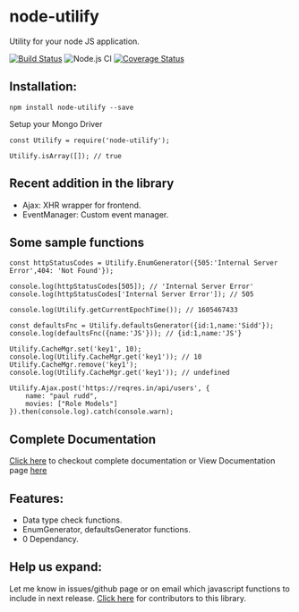 # node-utilify
Utility for your node JS application.

[![Build Status](https://travis-ci.com/siddhesh321995/node-utilify.svg?branch=main)](https://travis-ci.com/siddhesh321995/node-utilify)
![Node.js CI](https://github.com/siddhesh321995/node-utilify/workflows/Node.js%20CI/badge.svg)
[![Coverage Status](https://coveralls.io/repos/github/siddhesh321995/node-utilify/badge.svg?branch=main)](https://coveralls.io/github/siddhesh321995/node-utilify?branch=main)

## Installation:

```
npm install node-utilify --save
```


Setup your Mongo Driver
```
const Utilify = require('node-utilify');

Utilify.isArray([]); // true
```

## Recent addition in the library
- Ajax: XHR wrapper for frontend.
- EventManager: Custom event manager.

## Some sample functions
```
const httpStatusCodes = Utilify.EnumGenerator({505:'Internal Server Error',404: 'Not Found'});

console.log(httpStatusCodes[505]); // 'Internal Server Error'
console.log(httpStatusCodes['Internal Server Error']); // 505
```
```
console.log(Utilify.getCurrentEpochTime()); // 1605467433
```
```
const defaultsFnc = Utilify.defaultsGenerator({id:1,name:'Sidd'});
console.log(defaultsFnc({name:'JS'})); // {id:1,name:'JS'}
```
```
Utilify.CacheMgr.set('key1', 10);
console.log(Utilify.CacheMgr.get('key1')); // 10
Utilify.CacheMgr.remove('key1');
console.log(Utilify.CacheMgr.get('key1')); // undefined
```
```
Utilify.Ajax.post('https://reqres.in/api/users', {
    name: "paul rudd",
    movies: ["Role Models"]
}).then(console.log).catch(console.warn);
```

## Complete Documentation
[Click here](DOCUMENTATION.md) to checkout complete documentation or View Documentation page [here](https://siddhesh321995.github.io/node-utilify/)

## Features:
- Data type check functions.
- EnumGenerator, defaultsGenerator functions.
- 0 Dependancy.

## Help us expand:
Let me know in issues/github page or on email which javascript functions to include in next release.
[Click here](Contributors.md) for contributors to this library.